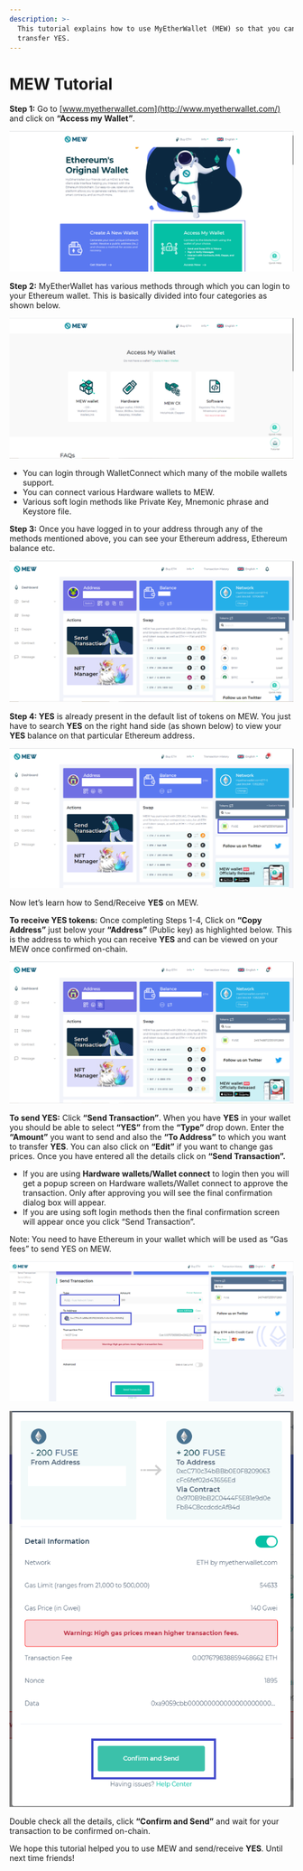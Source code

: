 ```yaml
---
description: >-
  This tutorial explains how to use MyEtherWallet (MEW) so that you can view and
  transfer YES.
---
```


# MEW Tutorial

**Step 1:** Go to [www.myetherwallet.com](http://www.myetherwallet.com/) and click on **“Access my Wallet”**.

![](../../.gitbook/assets/2%20%283%29.png)

**Step 2:** MyEtherWallet has various methods through which you can login to your Ethereum wallet. This is basically divided into four categories as shown below.

![](../../.gitbook/assets/1%20%282%29.png)

* You can login through WalletConnect which many of the mobile wallets support.
* You can connect various Hardware wallets to MEW.
* Various soft login methods like Private Key, Mnemonic phrase and Keystore file.

**Step 3:** Once you have logged in to your address through any of the methods mentioned above, you can see your Ethereum address, Ethereum balance etc.

![](../../.gitbook/assets/6%20%283%29.png)

**Step 4: YES** is already present in the default list of tokens on MEW. You just have to search **YES** on the right hand side \(as shown below\) to view your **YES** balance on that particular Ethereum address.

![](../../.gitbook/assets/7%20%282%29.png)

Now let’s learn how to Send/Receive **YES** on MEW.

**To receive YES tokens:** Once completing Steps 1-4, Click on **“Copy Address”** just below your **“Address”** \(Public key\) as highlighted below. This is the address to which you can receive **YES** and can be viewed on your MEW once confirmed on-chain.

![](../../.gitbook/assets/8.png)

**To send YES:** Click **“Send Transaction”**. When you have **YES** in your wallet you should be able to select **“YES”** from the **“Type”** drop down. Enter the **“Amount”** you want to send and also the **“To Address”** to which you want to transfer **YES**. You can also click on **“Edit”** if you want to change gas prices. Once you have entered all the details click on **“Send Transaction”.**

* If you are using **Hardware wallets/Wallet connect** to login then you will get a popup screen on Hardware wallets/Wallet connect to approve the transaction. Only after approving you will see the final confirmation dialog box will appear.
*  If you are using soft login methods then the final confirmation screen will appear once you click “Send Transaction”.

Note: You need to have Ethereum in your wallet which will be used as “Gas fees” to send YES on MEW.

![](../../.gitbook/assets/9%20%282%29.png)

![](../../.gitbook/assets/10%20%281%29.png)

Double check all the details, click **“Confirm and Send”** and wait for your transaction to be confirmed on-chain.

We hope this tutorial helped you to use MEW and send/receive **YES**. Until next time friends!

